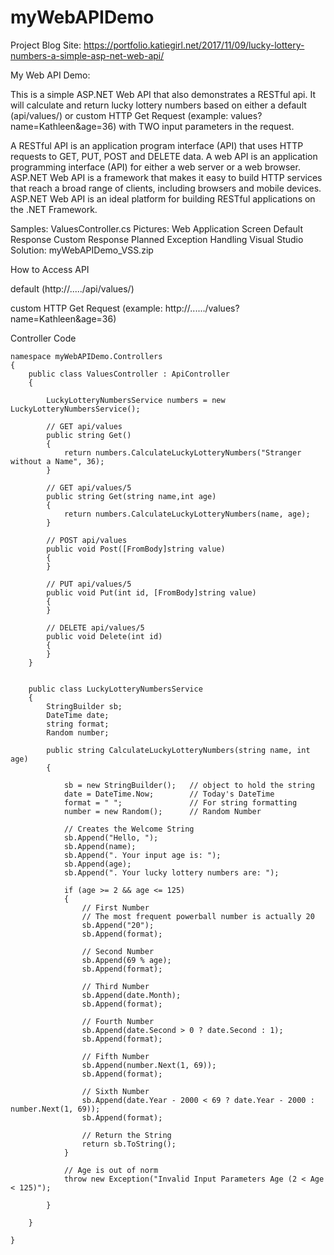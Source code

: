 # myWebAPIDemo

Project Blog Site: https://portfolio.katiegirl.net/2017/11/09/lucky-lottery-numbers-a-simple-asp-net-web-api/

My Web API Demo:

This is a simple ASP.NET Web API that also demonstrates a RESTful api. It will calculate and return lucky lottery numbers based on either a default (api/values/) or custom HTTP Get Request (example: values?name=Kathleen&age=36) with TWO input parameters in the request.

A RESTful API is an application program interface (API) that uses HTTP requests to GET, PUT, POST and DELETE data. A web API is an application programming interface (API) for either a web server or a web browser. ASP.NET Web API is a framework that makes it easy to build HTTP services that reach a broad range of clients, including browsers and mobile devices. ASP.NET Web API is an ideal platform for building RESTful applications on the .NET Framework.

Samples:
ValuesController.cs
Pictures:
Web Application Screen
Default Response
Custom Response
Planned Exception Handling
Visual Studio Solution: myWebAPIDemo_VSS.zip

How to Access API

default (http://...../api/values/)

custom HTTP Get Request (example: http://....../values?name=Kathleen&age=36) 

Controller Code
```
namespace myWebAPIDemo.Controllers
{
    public class ValuesController : ApiController
    {

        LuckyLotteryNumbersService numbers = new LuckyLotteryNumbersService();

        // GET api/values
        public string Get()
        {
            return numbers.CalculateLuckyLotteryNumbers("Stranger without a Name", 36);
        }

        // GET api/values/5
        public string Get(string name,int age)
        {
            return numbers.CalculateLuckyLotteryNumbers(name, age);
        }

        // POST api/values
        public void Post([FromBody]string value)
        {
        }

        // PUT api/values/5
        public void Put(int id, [FromBody]string value)
        {
        }

        // DELETE api/values/5
        public void Delete(int id)
        {
        }
    }

 
    public class LuckyLotteryNumbersService
    {
        StringBuilder sb;
        DateTime date;
        string format;
        Random number;

        public string CalculateLuckyLotteryNumbers(string name, int age)
        {

            sb = new StringBuilder();   // object to hold the string
            date = DateTime.Now;        // Today's DateTime
            format = " ";               // For string formatting
            number = new Random();      // Random Number

            // Creates the Welcome String      
            sb.Append("Hello, ");
            sb.Append(name);
            sb.Append(". Your input age is: ");
            sb.Append(age);
            sb.Append(". Your lucky lottery numbers are: ");

            if (age >= 2 && age <= 125)
            {
                // First Number
                // The most frequent powerball number is actually 20
                sb.Append("20");
                sb.Append(format);

                // Second Number
                sb.Append(69 % age);
                sb.Append(format);

                // Third Number
                sb.Append(date.Month);
                sb.Append(format);

                // Fourth Number
                sb.Append(date.Second > 0 ? date.Second : 1);
                sb.Append(format);

                // Fifth Number
                sb.Append(number.Next(1, 69));
                sb.Append(format);

                // Sixth Number
                sb.Append(date.Year - 2000 < 69 ? date.Year - 2000 : number.Next(1, 69));
                sb.Append(format);

                // Return the String
                return sb.ToString();
            }

            // Age is out of norm
            throw new Exception("Invalid Input Parameters Age (2 < Age < 125)");

        }

    }

}
```
